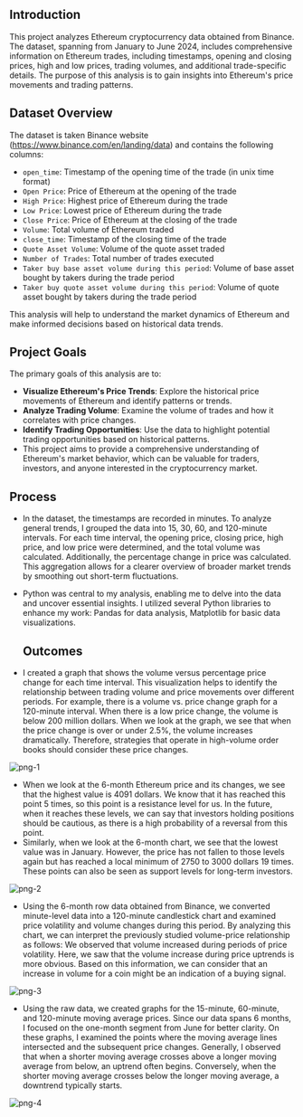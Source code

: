 ## Introduction

This project analyzes Ethereum cryptocurrency data obtained from Binance. The dataset, spanning from January to June 2024, includes comprehensive information on Ethereum trades, including timestamps, opening and closing prices, high and low prices, trading volumes, and additional trade-specific details. The purpose of this analysis is to gain insights into Ethereum's price movements and trading patterns.

## Dataset Overview

The dataset is taken Binance website (https://www.binance.com/en/landing/data) and contains the following columns:

- `open_time`: Timestamp of the opening time of the trade (in unix time format)
- `Open Price`: Price of Ethereum at the opening of the trade
- `High Price`: Highest price of Ethereum during the trade
- `Low Price`: Lowest price of Ethereum during the trade
- `Close Price`: Price of Ethereum at the closing of the trade
- `Volume`: Total volume of Ethereum traded
- `close_time`: Timestamp of the closing time of the trade
- `Quote Asset Volume`: Volume of the quote asset traded
- `Number of Trades`: Total number of trades executed
- `Taker buy base asset volume during this period`: Volume of base asset bought by takers during the trade period
- `Taker buy quote asset volume during this period`: Volume of quote asset bought by takers during the trade period

This analysis will help to understand the market dynamics of Ethereum and make informed decisions based on historical data trends.

## Project Goals

The primary goals of this analysis are to:

- **Visualize Ethereum's Price Trends**: Explore the historical price movements of Ethereum and identify patterns or trends.
- **Analyze Trading Volume**: Examine the volume of trades and how it correlates with price changes.
- **Identify Trading Opportunities**: Use the data to highlight potential trading opportunities based on historical patterns.
- This project aims to provide a comprehensive understanding of Ethereum's market behavior, which can be valuable for traders, investors, and anyone interested in the cryptocurrency market.

## Process

- In the dataset, the timestamps are recorded in minutes. To analyze general trends, I grouped the data into 15, 30, 60, and 120-minute intervals. For each time interval, the opening price, closing price, high price, and low price were determined, and the total volume was calculated. Additionally, the percentage change in price was calculated. This aggregation allows for a clearer overview of broader market trends by smoothing out short-term fluctuations.
- Python was central to my analysis, enabling me to delve into the data and uncover essential insights. I utilized several Python libraries to enhance my work: Pandas for data analysis, Matplotlib for basic data visualizations.

  ## Outcomes

- I created a graph that shows the volume versus percentage price change for each time interval. This visualization helps to identify the relationship between trading volume and price movements over different periods. For example, there is a volume vs. price change graph for a 120-minute interval. When there is a low price change, the volume is below 200 million dollars. When we look at the graph, we see that when the price change is over or under 2.5%, the volume increases dramatically. Therefore, strategies that operate in high-volume order books should consider these price changes.
   
![png-1](https://github.com/user-attachments/assets/383c1887-a5d9-40da-98d8-8edb1711152e)


- When we look at the 6-month Ethereum price and its changes, we see that the highest value is 4091 dollars. We know that it has reached this point 5 times, so this point is a resistance level for us. In the future, when it reaches these levels, we can say that investors holding positions should be cautious, as there is a high probability of a reversal from this point.
- Similarly, when we look at the 6-month chart, we see that the lowest value was in January. However, the price has not fallen to those levels again but has reached a local minimum of 2750 to 3000 dollars 19 times. These points can also be seen as support levels for long-term investors.
  
![png-2](https://github.com/user-attachments/assets/5841045d-e443-4acc-b3b3-dea3f6569fce)


- Using the 6-month row data obtained from Binance, we converted minute-level data into a 120-minute candlestick chart and examined price volatility and volume changes during this period. By analyzing this chart, we can interpret the previously studied volume-price relationship as follows: We observed that volume increased during periods of price volatility. Here, we saw that the volume increase during price uptrends is more obvious. Based on this information, we can consider that an increase in volume for a coin might be an indication of a buying signal.

![png-3](https://github.com/user-attachments/assets/a647cc1f-aa53-4c66-9c35-8091bebd0944)


- Using the raw data, we created graphs for the 15-minute, 60-minute, and 120-minute moving average prices. Since our data spans 6 months, I focused on the one-month segment from June for better clarity. On these graphs, I examined the points where the moving average lines intersected and the subsequent price changes. Generally, I observed that when a shorter moving average crosses above a longer moving average from below, an uptrend often begins. Conversely, when the shorter moving average crosses below the longer moving average, a downtrend typically starts.
  
![png-4](https://github.com/user-attachments/assets/7ed3b74e-b581-4972-ae49-231b93f59445)

